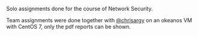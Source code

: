 Solo assignments done for the course of Network Security.

Team assignments were done together with [@chrisargy](https://github.com/chrisargy) on an okeanos VM with CentOS 7, only the pdf reports can be shown.
